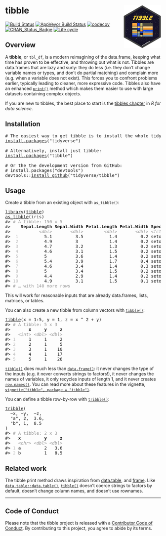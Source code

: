 <!-- README.md is generated from README.Rmd. Please edit that file -->

# tibble <img src="man/figures/logo.png" align="right" />

[![Build Status](https://travis-ci.org/tidyverse/tibble.svg?branch=master)](https://travis-ci.org/tidyverse/tibble) [![AppVeyor Build Status](https://ci.appveyor.com/api/projects/status/github/tidyverse/tibble?branch=master&svg=true)](https://ci.appveyor.com/project/tidyverse/tibble) [![codecov](https://codecov.io/gh/tidyverse/tibble/branch/master/graph/badge.svg)](https://codecov.io/gh/tidyverse/tibble) [![CRAN\_Status\_Badge](https://www.r-pkg.org/badges/version/tibble)](https://cran.r-project.org/package=tibble) [![Life cycle](https://img.shields.io/badge/lifecycle-stable-brightgreen.svg)](https://www.tidyverse.org/lifecycle/)

## Overview

A **tibble**, or `tbl_df`, is a modern reimagining of the data.frame, keeping what time has proven to be effective, and throwing out what is not. Tibbles are data.frames that are lazy and surly: they do less (i.e. they don’t change variable names or types, and don’t do partial matching) and complain more (e.g. when a variable does not exist). This forces you to confront problems earlier, typically leading to cleaner, more expressive code. Tibbles also have an enhanced [`print()`](https://rdrr.io/r/base/print.html) method which makes them easier to use with large datasets containing complex objects.

If you are new to tibbles, the best place to start is the [tibbles chapter](https://r4ds.had.co.nz/tibbles.html) in *R for data science*.

## Installation

<pre class='chroma'>
<span class='c'># The easiest way to get tibble is to install the whole tidyverse:</span>
<span class='nf'><a href='https://rdrr.io/r/utils/install.packages.html'>install.packages</a></span>(<span class='s'>"tidyverse"</span>)

<span class='c'># Alternatively, install just tibble:</span>
<span class='nf'><a href='https://rdrr.io/r/utils/install.packages.html'>install.packages</a></span>(<span class='s'>"tibble"</span>)

<span class='c'># Or the the development version from GitHub:</span>
<span class='c'># install.packages("devtools")</span>
<span class='k'>devtools</span>::<span class='nf'><a href='https://devtools.r-lib.org//reference/remote-reexports.html'>install_github</a></span>(<span class='s'>"tidyverse/tibble"</span>)
</pre>

## Usage

Create a tibble from an existing object with `as_tibble()`:

<pre class='chroma'>
<span class='nf'><a href='https://rdrr.io/r/base/library.html'>library</a></span>(<span class='k'><a href='https://tibble.tidyverse.org/'>tibble</a></span>)
<span class='nf'><a href='https://tibble.tidyverse.org/reference/as_tibble.html'>as_tibble</a></span>(<span class='k'>iris</span>)
<span class='c'>#&gt; <span style='color: #949494;'># A tibble: 150 x 5</span></span>
<span class='c'>#&gt;    <span style='font-weight: bold;'>Sepal.Length</span><span> </span><span style='font-weight: bold;'>Sepal.Width</span><span> </span><span style='font-weight: bold;'>Petal.Length</span><span> </span><span style='font-weight: bold;'>Petal.Width</span><span> </span><span style='font-weight: bold;'>Species</span></span>
<span class='c'>#&gt;           <span style='color: #949494;font-style: italic;'>&lt;dbl&gt;</span><span>       </span><span style='color: #949494;font-style: italic;'>&lt;dbl&gt;</span><span>        </span><span style='color: #949494;font-style: italic;'>&lt;dbl&gt;</span><span>       </span><span style='color: #949494;font-style: italic;'>&lt;dbl&gt;</span><span> </span><span style='color: #949494;font-style: italic;'>&lt;fct&gt;</span><span>  </span></span>
<span class='c'>#&gt; <span style='color: #BCBCBC;'> 1</span><span>          5.1         3.5          1.4         0.2 setosa </span></span>
<span class='c'>#&gt; <span style='color: #BCBCBC;'> 2</span><span>          4.9         3            1.4         0.2 setosa </span></span>
<span class='c'>#&gt; <span style='color: #BCBCBC;'> 3</span><span>          4.7         3.2          1.3         0.2 setosa </span></span>
<span class='c'>#&gt; <span style='color: #BCBCBC;'> 4</span><span>          4.6         3.1          1.5         0.2 setosa </span></span>
<span class='c'>#&gt; <span style='color: #BCBCBC;'> 5</span><span>          5           3.6          1.4         0.2 setosa </span></span>
<span class='c'>#&gt; <span style='color: #BCBCBC;'> 6</span><span>          5.4         3.9          1.7         0.4 setosa </span></span>
<span class='c'>#&gt; <span style='color: #BCBCBC;'> 7</span><span>          4.6         3.4          1.4         0.3 setosa </span></span>
<span class='c'>#&gt; <span style='color: #BCBCBC;'> 8</span><span>          5           3.4          1.5         0.2 setosa </span></span>
<span class='c'>#&gt; <span style='color: #BCBCBC;'> 9</span><span>          4.4         2.9          1.4         0.2 setosa </span></span>
<span class='c'>#&gt; <span style='color: #BCBCBC;'>10</span><span>          4.9         3.1          1.5         0.1 setosa </span></span>
<span class='c'>#&gt; <span style='color: #949494;'># … with 140 more rows</span></span>
</pre>

This will work for reasonable inputs that are already data.frames, lists, matrices, or tables.

You can also create a new tibble from column vectors with [`tibble()`](https://tibble.tidyverse.org/reference/tibble.html):

<pre class='chroma'>
<span class='nf'><a href='https://tibble.tidyverse.org/reference/tibble.html'>tibble</a></span>(x = <span class='m'>1</span><span class='o'>:</span><span class='m'>5</span>, y = <span class='m'>1</span>, z = <span class='k'>x</span> <span class='o'>^</span> <span class='m'>2</span> <span class='o'>+</span> <span class='k'>y</span>)
<span class='c'>#&gt; <span style='color: #949494;'># A tibble: 5 x 3</span></span>
<span class='c'>#&gt;       <span style='font-weight: bold;'>x</span><span>     </span><span style='font-weight: bold;'>y</span><span>     </span><span style='font-weight: bold;'>z</span></span>
<span class='c'>#&gt;   <span style='color: #949494;font-style: italic;'>&lt;int&gt;</span><span> </span><span style='color: #949494;font-style: italic;'>&lt;dbl&gt;</span><span> </span><span style='color: #949494;font-style: italic;'>&lt;dbl&gt;</span></span>
<span class='c'>#&gt; <span style='color: #BCBCBC;'>1</span><span>     1     1     2</span></span>
<span class='c'>#&gt; <span style='color: #BCBCBC;'>2</span><span>     2     1     5</span></span>
<span class='c'>#&gt; <span style='color: #BCBCBC;'>3</span><span>     3     1    10</span></span>
<span class='c'>#&gt; <span style='color: #BCBCBC;'>4</span><span>     4     1    17</span></span>
<span class='c'>#&gt; <span style='color: #BCBCBC;'>5</span><span>     5     1    26</span></span>
</pre>

[`tibble()`](https://tibble.tidyverse.org/reference/tibble.html) does much less than [`data.frame()`](https://rdrr.io/r/base/data.frame.html): it never changes the type of the inputs (e.g. it never converts strings to factors\!), it never changes the names of variables, it only recycles inputs of length 1, and it never creates [`row.names()`](https://rdrr.io/r/base/row.names.html). You can read more about these features in the vignette, [`vignette("tibble", package = "tibble")`](https://tibble.tidyverse.org/articles/tibble.html).

You can define a tibble row-by-row with [`tribble()`](https://tibble.tidyverse.org/reference/tribble.html):

<pre class='chroma'>
<span class='nf'><a href='https://tibble.tidyverse.org/reference/tribble.html'>tribble</a></span>(
  <span class='o'>~</span><span class='k'>x</span>, <span class='o'>~</span><span class='k'>y</span>,  <span class='o'>~</span><span class='k'>z</span>,
  <span class='s'>"a"</span>, <span class='m'>2</span>,  <span class='m'>3.6</span>,
  <span class='s'>"b"</span>, <span class='m'>1</span>,  <span class='m'>8.5</span>
)
<span class='c'>#&gt; <span style='color: #949494;'># A tibble: 2 x 3</span></span>
<span class='c'>#&gt;   <span style='font-weight: bold;'>x</span><span>         </span><span style='font-weight: bold;'>y</span><span>     </span><span style='font-weight: bold;'>z</span></span>
<span class='c'>#&gt;   <span style='color: #949494;font-style: italic;'>&lt;chr&gt;</span><span> </span><span style='color: #949494;font-style: italic;'>&lt;dbl&gt;</span><span> </span><span style='color: #949494;font-style: italic;'>&lt;dbl&gt;</span></span>
<span class='c'>#&gt; <span style='color: #BCBCBC;'>1</span><span> a         2   3.6</span></span>
<span class='c'>#&gt; <span style='color: #BCBCBC;'>2</span><span> b         1   8.5</span></span>
</pre>

## Related work

The tibble print method draws inspiration from [data.table](https://rdatatable.gitlab.io/data.table), and [frame](https://github.com/patperry/r-frame). Like [`data.table::data.table()`](https://Rdatatable.gitlab.io/data.table/reference/data.table.html), [`tibble()`](https://tibble.tidyverse.org/reference/tibble.html) doesn’t coerce strings to factors by default, doesn’t change column names, and doesn’t use rownames.

-----

## Code of Conduct

Please note that the tibble project is released with a [Contributor Code of Conduct](https://tibble.tidyverse.org/CODE_OF_CONDUCT.html). By contributing to this project, you agree to abide by its terms.
